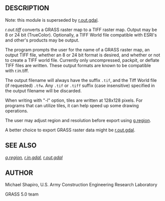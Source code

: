 ## DESCRIPTION

Note: this module is superseded by
[r.out.gdal](https://grass.osgeo.org/grass-stable/manuals/r.out.gdal.html).

*r.out.tiff* converts a GRASS raster map to a TIFF raster map. Output
may be 8 or 24 bit (TrueColor). Optionally, a TIFF World file compatible
with ESRI's and other's products may be output.

The program prompts the user for the name of a GRASS raster map, an
output TIFF file, whether an 8 or 24 bit format is desired, and whether
or not to create a TIFF world file. Currently only uncompressed,
packpit, or deflate TIFF files are written. These output formats are
known to be compatible with r.in.tiff.

The output filename will always have the suffix `.tif`, and the Tiff
World file (if requested) `.tfw`. Any `.tif` or `.tiff` suffix (case
insensitive) specified in the output filename will be discarded.

When writing with "-l" option, tiles are written at 128x128 pixels. For
programs that can utilize tiles, it can help speed up some drawing
operations.

The user may adjust region and resolution before export using
[g.region](https://grass.osgeo.org/grass-stable/manuals/g.region.html).

A better choice to export GRASS raster data might be
[r.out.gdal](https://grass.osgeo.org/grass-stable/manuals/r.out.gdal.html).

## SEE ALSO

*[g.region](https://grass.osgeo.org/grass-stable/manuals/g.region.html),
[r.in.gdal](https://grass.osgeo.org/grass-stable/manuals/r.in.gdal.html),
[r.out.gdal](https://grass.osgeo.org/grass-stable/manuals/r.out.gdal.html)*

## AUTHOR

Michael Shapiro, U.S. Army Construction Engineering Research Laboratory

GRASS 5.0 team

